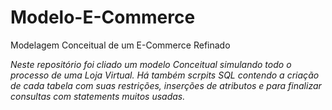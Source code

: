 # Modelo-E-Commerce
Modelagem Conceitual de um E-Commerce Refinado

*Neste repositório foi cliado um modelo Conceitual simulando todo o processo de uma Loja Virtual. Há também scrpits SQL contendo a criação de cada tabela com suas restrições, inserções de atributos e para finalizar consultas com statements muitos usadas.*
